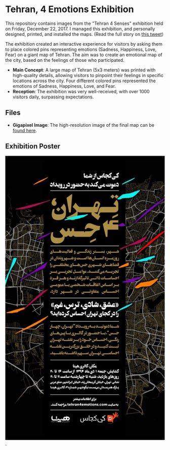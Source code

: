 # Tehran, 4 Emotions Exhibition
This repository contains images from the "Tehran 4 Senses" exhibition held on Friday, December 22, 2017. I managed this exhibition, and personally designed, printed, and installed the maps. (Read the full story on [this tweet](https://x.com/mohsentaleb/status/1870206782825517287))

The exhibition created an interactive experience for visitors by asking them to place colored pins representing emotions (Sadness, Happiness, Love, Fear) on a giant map of Tehran. The aim was to create an emotional map of the city, based on the feelings of those who participated.

- **Main Concept**: A large map of Tehran (5x3 meters) was printed with high-quality details, allowing visitors to pinpoint their feelings in specific locations across the city. Four different colored pins represented the emotions of Sadness, Happiness, Love, and Fear.
- **Reception**: The exhibition was very well-received, with over 1000 visitors daily, surpassing expectations.
## Files

- **Gigapixel Image**: The high-resolution image of the final map can be [found here](https://github.com/mohsentaleb/tehran4emotions/blob/main/tehran4emotions-giga-pixel-map.jpg).


## Exhibition Poster
![Exhibition Poster](https://github.com/mohsentaleb/tehran4emotions/blob/69e511527e4603e4c831562418ab21957c40a3a8/poster.jpg).